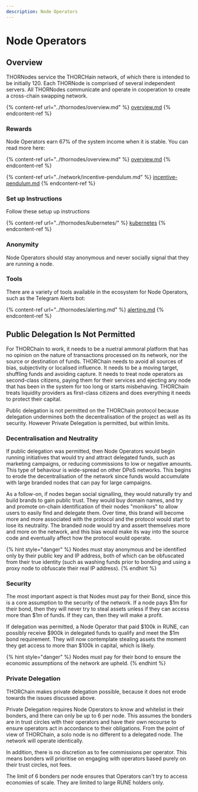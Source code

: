 ```yaml
---
description: Node Operators
---
```


# Node Operators

## Overview

THORNodes service the THORCHain network, of which there is intended to be initially 120. Each THORNode is comprised of several independent servers. All THORNodes communicate and operate in cooperation to create a cross-chain swapping network.

{% content-ref url="../thornodes/overview.md" %}
[overview.md](../thornodes/overview.md)
{% endcontent-ref %}

### Rewards

Node Operators earn 67% of the system income when it is stable. You can read more here:

{% content-ref url="../thornodes/overview.md" %}
[overview.md](../thornodes/overview.md)
{% endcontent-ref %}

{% content-ref url="../network/incentive-pendulum.md" %}
[incentive-pendulum.md](../network/incentive-pendulum.md)
{% endcontent-ref %}

### Set up Instructions

Follow these setup up instructions

{% content-ref url="../thornodes/kubernetes/" %}
[kubernetes](../thornodes/kubernetes/)
{% endcontent-ref %}

### Anonymity

Node Operators should stay anonymous and never socially signal that they are running a node.

### Tools

There are a variety of tools available in the ecosystem for Node Operators, such as the Telegram Alerts bot:

{% content-ref url="../thornodes/alerting.md" %}
[alerting.md](../thornodes/alerting.md)
{% endcontent-ref %}

## Public Delegation Is Not Permitted

For THORChain to work, it needs to be a nuetral ammoral platform that has no opinion on the nature of transactions processed on its network, nor the source or destination of funds. THORChain needs to avoid all sources of bias, subjectivity or localised influence. It needs to be a moving target, shuffling funds and avoiding capture. It needs to treat node operators as second-class citizens, paying them for their services and ejecting any node that has been in the system for too long or starts misbehaving. THORChain treats liquidity providers as first-class citizens and does everything it needs to protect their capital.

Public delegation is not permitted on the THORChain protocol because delegation undermines both the decentralisation of the project as well as its security. However Private Delegation is permitted, but within limits.&#x20;

### Decentralisation and Neutrality

If public delegation was permitted, then Node Operators would begin running initiatives that would try and attract delegated funds, such as marketing campaigns, or reducing commissions to low or negative amounts. This type of behaviour is wide-spread on other DPoS networks. This begins to erode the decentralisation of the network since funds would accumulate with large branded nodes that can pay for large campaigns.

As a follow-on, if nodes began social signalling, they would naturally try and build brands to gain public trust. They would buy domain names, and try and promote on-chain identification of their nodes "monikors" to allow users to easily find and delegate them. Over time, this brand will become more and more associated with the protocol and the protocol would start to lose its neutrality. The branded node would try and assert themselves more and more on the network, and this bias would make its way into the source code and eventually affect how the protocol would operate.

{% hint style="danger" %}
Nodes must stay anonymous and be identified only by their public key and IP address, both of which can be obfuscated from their true identity (such as washing funds prior to bonding and using a proxy node to obfuscate their real IP address).
{% endhint %}

### Security

The most important aspect is that Nodes must pay for their Bond, since this is a core assumption to the security of the network. If a node pays $1m for their bond, then they will never try to steal assets unless if they can access more than $1m of funds. If they can, then they will make a profit.

If delegation was permitted, a Node Operator that paid $100k in RUNE, can possibly receive $900k in delegated funds to qualify and meet the $1m bond requirement. They will now contemplate stealing assets the moment they get access to more than $100k in capital, which is likely.

{% hint style="danger" %}
Nodes must pay for their bond to ensure the economic assumptions of the network are upheld.
{% endhint %}

### Private Delegation

THORChain makes private delegation possible, because it does not erode towards the issues discussed above.&#x20;

Private Delegation requires Node Operators to know and whitelist in their bonders, and there can only be up to 6 per node. This assumes the bonders are in trust circles with their operators and have their own recourse to ensure operators act in accordance to their obligations. From the point of view of THORChain, a solo node is no different to a delegated node. The network will operate identically.&#x20;

In addition, there is no discretion as to fee commissions per operator. This means bonders will prioritise on engaging with operators based purely on their trust circles, not fees.&#x20;

The limit of 6 bonders per node ensures that Operators can't try to access economies of scale. They are limited to large RUNE holders only.&#x20;

